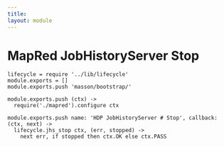```yaml
---
title: 
layout: module
---
```


# MapRed JobHistoryServer Stop

    lifecycle = require '../lib/lifecycle'
    module.exports = []
    module.exports.push 'masson/bootstrap/'

    module.exports.push (ctx) ->
      require('./mapred').configure ctx

    module.exports.push name: 'HDP JobHistoryServer # Stop', callback: (ctx, next) ->
      lifecycle.jhs_stop ctx, (err, stopped) ->
        next err, if stopped then ctx.OK else ctx.PASS
